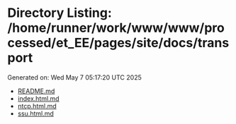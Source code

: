 # Directory Listing: /home/runner/work/www/www/processed/et_EE/pages/site/docs/transport
Generated on: Wed May  7 05:17:20 UTC 2025

- [README.md](README.md)
- [index.html.md](index.html.md)
- [ntcp.html.md](ntcp.html.md)
- [ssu.html.md](ssu.html.md)
